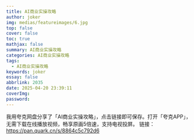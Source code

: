 ```yaml
---
title: AI商业实操攻略
author: joker
img: medias/featureimages/6.jpg
top: false
cover: false
toc: true
mathjax: false
summary: AI商业实操攻略
categories: AI商业实操攻略
tags:
  - AI商业实操攻略
keywords: joker
essay: false
abbrlink: 2035
date: 2025-04-20 23:39:11
coverImg:
password:
---
```


我用夸克网盘分享了「AI商业实操攻略」，点击链接即可保存。打开「夸克APP」，无需下载在线播放视频，畅享原画5倍速，支持电视投屏。
链接：https://pan.quark.cn/s/8864c5c792d6
